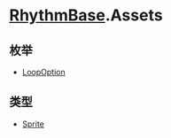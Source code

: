 # [RhythmBase](../namespaces.md).Assets  
  


## 枚举  
  
- [LoopOption](../enum/Assets.LoopOption.md)  
  


## 类型  
  
- [Sprite](../class/Sprite.md)  